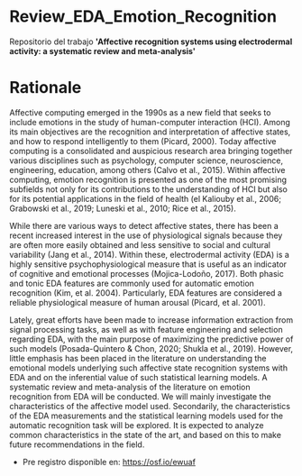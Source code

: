 # Review_EDA_Emotion_Recognition
Repositorio del trabajo **'Affective recognition systems using electrodermal activity: a systematic review and meta-analysis'**

# Rationale
Affective computing emerged in the 1990s as a new field that seeks to include emotions in the study of human-computer interaction (HCI). Among its main objectives are the recognition and interpretation of affective states, and how to respond intelligently to them (Picard, 2000). Today affective computing is a consolidated and auspicious research area bringing together various disciplines such as psychology, computer science, neuroscience, engineering, education, among others (Calvo et al., 2015).
Within affective computing, emotion recognition is presented as one of the most promising subfields not only for its contributions to the understanding of HCI but also for its potential applications in the field of health (el Kaliouby et al., 2006; Grabowski et al., 2019; Luneski et al., 2010; Rice et al., 2015).

While there are various ways to detect affective states, there has been a recent increased interest in the use of physiological signals because they are often more easily obtained and less sensitive to social and cultural variability (Jang et al., 2014). Within these, electrodermal activity (EDA) is a highly sensitive psychophysiological measure that is useful as an indicator of cognitive and emotional processes (Mojica-Lodoño, 2017). Both phasic and tonic EDA features are commonly used for automatic emotion recognition (Kim, et al. 2004). Particularly, EDA features are considered a reliable physiological measure of human arousal (Picard, et al. 2001).

Lately, great efforts have been made to increase information extraction from signal processing tasks, as well as with feature engineering and selection regarding EDA, with the main purpose of maximizing the predictive power of such models (Posada-Quintero & Chon, 2020; Shukla et al., 2019). However, little emphasis has been placed in the literature on understanding the emotional models underlying such affective state recognition systems with EDA and on the inferential value of such statistical learning models. 
A systematic review and meta-analysis of the literature on emotion recognition from EDA will be conducted. We will mainly investigate the characteristics of the affective model used. Secondarily, the characteristics of the EDA measurements and the statistical learning models used for the automatic recognition task will be explored.
It is expected to analyze common characteristics in the state of the art, and based on this to make future recommendations in the field.

* Pre registro disponible en: https://osf.io/ewuaf